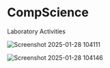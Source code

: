 # CompScience
Laboratory Activities


![Screenshot 2025-01-28 104111](https://github.com/user-attachments/assets/aad9b5b2-a80f-48bf-aaf0-7097ebc5ca62)

![Screenshot 2025-01-28 104146](https://github.com/user-attachments/assets/8fb1e315-b56b-4581-85a9-8b918638c385)
